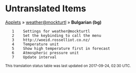 # Untranslated Items
[Applets](../../../README.md) &#187; [weather@mockturtl](../README.md) &#187; **Bulgarian (bg)**

       1	Settings for weather@mockturtl
       2	Set the keybinding to call the menu
       3	http://woeid.rosselliot.co.nz/
       4	Temperature unit
       5	Show high temperature first in forecast
       6	Atmospheric pressure unit
       7	Update interval

<sup>This translation status table was last updated on 2017-09-24, 02:30 UTC.</sup>
